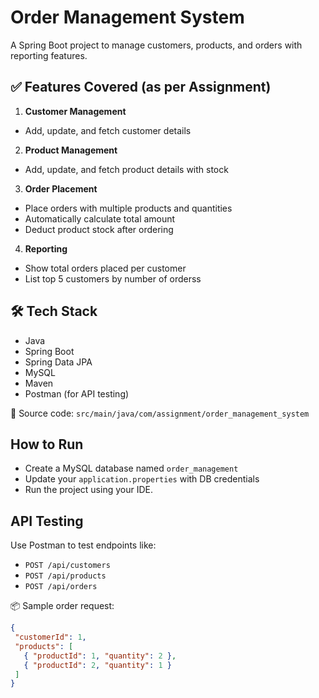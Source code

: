 # Order Management System

A Spring Boot project to manage customers, products, and orders with reporting features.

## ✅ Features Covered (as per Assignment)
1. **Customer Management**
  - Add, update, and fetch customer details
2. **Product Management**
  - Add, update, and fetch product details with stock
3. **Order Placement**
  - Place orders with multiple products and quantities
  - Automatically calculate total amount
  - Deduct product stock after ordering
4. **Reporting**
  - Show total orders placed per customer
  - List top 5 customers by number of orderss

## 🛠 Tech Stack

- Java 
- Spring Boot
- Spring Data JPA
- MySQL
- Maven
- Postman (for API testing)
 

📂 Source code: `src/main/java/com/assignment/order_management_system`


 ## How to Run
- Create a MySQL database named `order_management`
- Update your `application.properties` with DB credentials
- Run the project using your IDE.
  
## API Testing
Use Postman to test endpoints like:
- `POST /api/customers`
- `POST /api/products`
- `POST /api/orders`

📦 Sample order request:
```json
{
 "customerId": 1,
 "products": [
   { "productId": 1, "quantity": 2 },
   { "productId": 2, "quantity": 1 }
 ]
}
